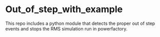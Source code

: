 # Out_of_step_with_example
This repo includes a python module that detects the proper out of step events and stops the RMS simulation run in powerfactory.
